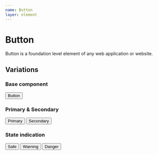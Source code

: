 ```yaml
---
name: Button
layer: element
---
```


# Button

Button is a foundation level element of any web application or website.

## Variations

### Base component

<button>Button</button>

### Primary & Secondary

<button class="button--primary">Primary</button>
<button class="button--secondary">Secondary</button>

### State indication

<button class="button--safe">Safe</button>
<button class="button--warning">Warning</button>
<button class="button--danger">Danger</button>
